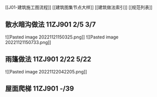 [[J01-建筑施工图流程]]
[[建筑图集节点大样]]  [[建筑做法索引]]  [[规范列表]]

## 散水暗沟做法 11ZJ901 2/5  3/7
![[Pasted image 20221121150325.png]]
![[Pasted image 20221121150733.png]]
## 雨篷做法 11ZJ901 2/22  5/22
![[Pasted image 20221122042205.png]]
## 屋面爬梯 11ZJ901 -/39